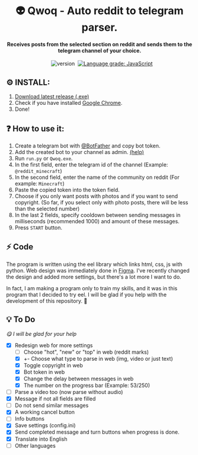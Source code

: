 <h1 align=center>👽 Qwoq - Auto reddit to telegram parser.</h1>
<h4 align=center>Receives posts from the selected section on reddit and sends them to the telegram channel of your choice.</h4>
  
<div align=center>
  <img src="https://img.shields.io/badge/Based%20on-eel-blueviolet" alt=""></img>
  <img src="https://img.shields.io/github/license/zafross/qwoq" alt=""></img>
  <img src="https://img.shields.io/github/commit-activity/m/zafross/qwoq" alt=""></img>
  <img src="https://img.shields.io/github/v/release/zafross/qwoq?display_name=tag&include_prereleases" alt="version"></img>
  <img src="https://img.shields.io/tokei/lines/github/zafross/Qwoq" alt="">
  <a href="https://lgtm.com/projects/g/zafross/Qwoq/context:javascript"><img alt="Language grade: JavaScript" src="https://img.shields.io/lgtm/grade/javascript/g/zafross/Qwoq.svg?logo=lgtm&logoWidth=18"/></a>
</div>

<div align=center>
  <img src="https://i.imgur.com/NGyslv9.gif" alt=""></img>
</div>

## ⚙️ INSTALL:
1. [Download latest release (.exe)](https://github.com/zafross/Qwoq/releases/v0.3-stable)
2. Check if you have installed [Google Chrome](https://www.google.com/intl/ru/chrome/).
3. Done!

## ❓ How to use it:
1. Create a telegram bot with [@BotFather](https://t.me/BotFather) and copy bot token.
2. Add the created bot to your channel as admin. [(help)](https://stackoverflow.com/a/33497769/19632709)
3. Run `run.py` or `Qwoq.exe`.
4. In the first field, enter the telegram id of the channel (Example: `@reddit_minecraft`)
5. In the second field, enter the name of the community on reddit (For example: `Minecraft`)
6. Paste the copied token into the token field.
7. Choose if you only want posts with photos and if you want to send copyright. (So far, if you select only with photo posts, there will be less than the selected number)
8. In the last 2 fields, specify cooldown between sending messages in milliseconds (recommended 1000) and amount of these messages.
9. Press `START` button.


## ⚡ Code
  The program is written using the eel library which links html, css, js with python. Web design was immediately done in [Figma](https://www.figma.com/file/7ZyhO41tvhen7h9H1s7JkC/Untitled). I've recently changed the design and added more settings, but there's a lot more I want to do.
  
  In fact, I am making a program only to train my skills, and it was in this program that I decided to try eel. I will be glad if you help with the development of this repository. 💜

## 💡 To Do
_😋 I will be glad for your help_
- [X] Redesign web for more settings
  - [ ] Choose "hot", "new" or "top" in web (reddit marks)
  - [X] +- Choose what type to parse in web (img, video or just text) 
  - [X] Toggle copyright in web
  - [X] Bot token in web
  - [X] Change the delay between messages in web
  - [X] The number on the progress bar (Example: 53/250)
- [ ] Parse a video too (now parse without audio)
- [X] Message if not all fields are filled
- [ ] Do not send similar messages 
- [X] A working cancel button
- [ ] Info buttons
- [X] Save settings (config.ini)
- [X] Send completed message and turn buttons when progress is done.
- [X] Translate into English
- [ ] Other languages
